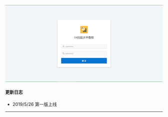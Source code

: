 ![APEX](https://github.com/397179459/APEX_FA/blob/master/img/1.apex_img/a1.PNG)
#### 更新日志
* 2019/5/26 第一版上线
----